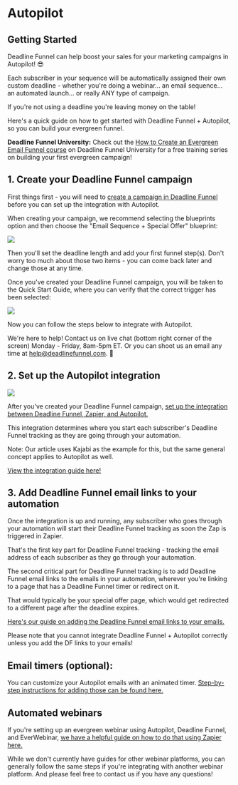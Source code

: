# Autopilot

## Getting Started

Deadline Funnel can help boost your sales for your marketing campaigns in Autopilot! 😎

Each subscriber in your sequence will be automatically assigned their own custom deadline - whether you're doing a webinar... an email sequence... an automated launch... or really ANY type of campaign.

If you're not using a deadline you're leaving money on the table!

Here's a quick guide on how to get started with Deadline Funnel + Autopilot, so you can build your evergreen funnel.

**Deadline Funnel University:** Check out the [How to Create an Evergreen Email Funnel course](https://university.deadlinefunnel.com/courses/evergreen) on Deadline Funnel University for a free training series on building your first evergreen campaign!

## 1. Create your Deadline Funnel campaign

First things first - you will need to [create a campaign in Deadline Funnel](https://deadlinefunnel.com/promotions/create) before you can set up the integration with Autopilot.

When creating your campaign, we recommend selecting the blueprints option and then choose the "Email Sequence + Special Offer" blueprint:

![](https://s3.amazonaws.com/helpscout.net/docs/assets/53974d6ce4b0c76107b109d1/images/5d195eea04286305cb87e4e2/file-OiMtuGnVy8.jpg)

Then you'll set the deadline length and add your first funnel step\(s\). Don't worry too much about those two items - you can come back later and change those at any time.

Once you've created your Deadline Funnel campaign, you will be taken to the Quick Start Guide, where you can verify that the correct trigger has been selected:

![](https://s3.amazonaws.com/helpscout.net/docs/assets/53974d6ce4b0c76107b109d1/images/5d85415004286364bc8f62b7/file-8GAmYA8vjN.png)

Now you can follow the steps below to integrate with Autopilot.

We're here to help! Contact us on live chat \(bottom right corner of the screen\) Monday - Friday, 8am-5pm ET. Or you can shoot us an email any time at help@deadlinefunnel.com. 🙂

## 2. Set up the Autopilot integration

![](https://s3.amazonaws.com/helpscout.net/docs/assets/53974d6ce4b0c76107b109d1/images/5dcc2ce604286364bc91b479/file-35bGLPsqmw.png)

After you've created your Deadline Funnel campaign, [set up the integration between Deadline Funnel, Zapier, and Autopilot.](https://documentation.deadlinefunnel.com/article/373-how-to-%20trigger-a-countdown-upon-subscribe-using-zapier)

This integration determines where you start each subscriber's Deadline Funnel tracking as they are going through your automation.

Note: Our article uses Kajabi as the example for this, but the same general concept applies to Autopilot as well.

[View the integration guide here!](https://documentation.deadlinefunnel.com/article/373-how-to-trigger-a-%20countdown-upon-subscribe-using-zapier)

## 3. Add Deadline Funnel email links to your automation

Once the integration is up and running, any subscriber who goes through your automation will start their Deadline Funnel tracking as soon the Zap is triggered in Zapier.

That's the first key part for Deadline Funnel tracking - tracking the email address of each subscriber as they go through your automation.

The second critical part for Deadline Funnel tracking is to add Deadline Funnel email links to the emails in your automation, wherever you're linking to a page that has a Deadline Funnel timer or redirect on it.

That would typically be your special offer page, which would get redirected to a different page after the deadline expires.

[Here's our guide on adding the Deadline Funnel email links to your emails.](https://documentation.deadlinefunnel.com/article/16-expiring-links)

Please note that you cannot integrate Deadline Funnel + Autopilot correctly unless you add the DF links to your emails!

## Email timers \(optional\):

You can customize your Autopilot emails with an animated timer. [Step-by-step instructions for adding those can be found here.](https://documentation.deadlinefunnel.com/article/700-how-to-add-the-%20email-countdown-timer-to-autopilot)

## Automated webinars

If you're setting up an evergreen webinar using Autopilot, Deadline Funnel, and EverWebinar, [we have a helpful guide on how to do that using Zapier here.](https://documentation.deadlinefunnel.com/article/506-how-to-integrate-%20everwebinar-with-deadline-funnel-using-zapier)

While we don't currently have guides for other webinar platforms, you can generally follow the same steps if you're integrating with another webinar platform. And please feel free to contact us if you have any questions!

